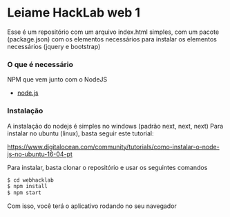 # Leiame HackLab web 1

Esse é um repositório com um arquivo index.html simples, com um pacote (package.json) com os elementos necessários para instalar os elementos necessários (jquery e bootstrap)

### O que é necessário
   NPM que vem junto com o NodeJS 
   * [node.js]
    
### Instalação
A instalação do nodejs é simples no windows (padrão next, next, next)
Para instalar no ubuntu (linux), basta seguir este tutorial:

https://www.digitalocean.com/community/tutorials/como-instalar-o-node-js-no-ubuntu-16-04-pt

Para instalar, basta clonar o repositório e usar os seguintes comandos
```sh
$ cd webhacklab
$ npm install
$ npm start
```

Com isso, você terá o aplicativo rodando no seu navegador

[node.js]: <http://nodejs.org>